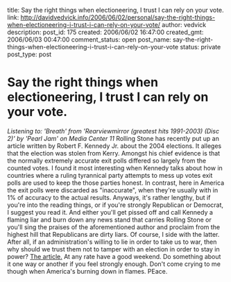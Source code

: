 title: Say the right things when electioneering, I trust I can rely on your vote.
link: http://davidvedvick.info/2006/06/02/personal/say-the-right-things-when-electioneering-i-trust-i-can-rely-on-your-vote/
author: vedvick
description: 
post_id: 175
created: 2006/06/02 16:47:00
created_gmt: 2006/06/03 00:47:00
comment_status: open
post_name: say-the-right-things-when-electioneering-i-trust-i-can-rely-on-your-vote
status: private
post_type: post

# Say the right things when electioneering, I trust I can rely on your vote.

_Listening to: 'Breath' from 'Rearviewmirror (greatest hits 1991-2003) (Disc 2)' by 'Pearl Jam' on Media Center 11_ Rolling Stone has recently put up an article written by Robert F. Kennedy Jr. about the 2004 elections. It alleges that the election was stolen from Kerry. Amongst his chief evidence is that the normally extremely accurate exit polls differed so largely from the counted votes. I found it most interesting when Kennedy talks about how in countries where a ruling tyrannical party attempts to mess up votes exit polls are used to keep the those parties honest. In contrast, here in America the exit polls were discarded as "inaccurate", when they're usually with in 1% of accuracy to the actual results. Anyways, it's rather lengthy, but if you're into the reading things, or if you're strongly Republican or Democrat, I suggest you read it. And either you'll get pissed off and call Kennedy a flaming liar and burn down any news stand that carries Rolling Stone or you'll sing the praises of the aforementioned author and proclaim from the highest hill that Republicans are dirty liars. Of course, I side with the latter. After all, if an administration's willing to lie in order to take us to war, then why should we trust them not to tamper with an election in order to stay in power? [The article.](http://www.rollingstone.com/news/story/10432334/was_the_2004_election_stolen/2) At any rate have a good weekend. Do something about it one way or another if you feel strongly enough. Don't come crying to me though when America's burning down in flames. PEace.